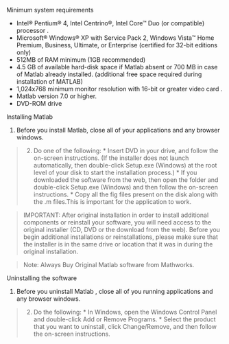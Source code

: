 Minimum system requirements

  * Intel® Pentium® 4, Intel Centrino®, Intel Core™ Duo (or compatible) processor .
  * Microsoft® Windows® XP with Service Pack 2, Windows Vista™ Home Premium, Business, Ultimate, or Enterprise (certified for 32-bit editions only)
  * 512MB of RAM minimum (1GB recommended)
  * 4.5 GB of available hard-disk space if Matlab absent or 700 MB in case of Matlab already installed. (additional free space required during installation of MATLAB)
  * 1,024x768 minimum monitor resolution with 16-bit or greater video card .
  * Matlab version 7.0 or higher.
  * DVD-ROM drive

Installing Matlab

  1. Before you install Matlab, close all of your applications and any browser windows.
> 2. Do one of the following:
    * Insert DVD in your drive, and follow the on-screen instructions. (If the installer does not launch automatically, then double-click Setup.exe (Windows) at the root level of your disk to start the installation process.)
    * If you downloaded the software from the web, then open the folder and double-click Setup.exe (Windows) and then follow the on-screen instructions.
    * Copy all the fig files present on the disk along with the .m files.This is important for the application to work.

> IMPORTANT: After original installation in order to install additional components or reinstall your software, you will need access to the original installer (CD, DVD or the download from the web). Before you begin additional installations or reinstallations, please make sure that the installer is in the same drive or location that it was in during the original installation.

> Note: Always Buy Original Matlab software from Mathworks.


Uninstalling the software

  1. Before you uninstall Matlab , close all of you running applications and any browser windows.
> 2. Do the following:
    * In Windows, open the Windows Control Panel and double-click Add or Remove Programs.
    * Select the product that you want to uninstall, click Change/Remove, and then follow the on-screen instructions.